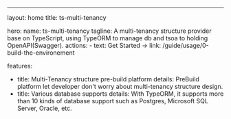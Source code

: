 ---
layout: home
title: ts-multi-tenancy

hero:
  name: ts-multi-tenancy
  tagline: A multi-tenancy structure provider base on TypeScript, using TypeORM to manage db and tsoa to holding OpenAPI(Swagger).
  actions:
    - text: Get Started →
      link: /guide/usage/0-build-the-environement

features:
  - title: Multi-Tenancy structure pre-build platform
    details: PreBuild platform let developer don't worry about multi-tenancy structure design.
  - title: Various database supports
    details: With TypeORM, it supports more than 10 kinds of database support such as Postgres, Microsoft SQL Server, Oracle, etc.
